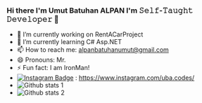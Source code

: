 ### Hi there I'm Umut Batuhan ALPAN I'm 𝚂𝚎𝚕𝚏-𝚃𝚊𝚞𝚐𝚑𝚝 𝙳𝚎𝚟𝚎𝚕𝚘𝚙𝚎𝚛 👋
- 🔭 I’m currently working on RentACarProject
- 🌱 I’m currently learning C# Asp.NET
- 📫 How to reach me: alpanbatuhanumut@gmail.com
- 😄 Pronouns: Mr.
- ⚡ Fun fact: I am IronMan! 
- [![Instagram Badge](https://img.shields.io/badge/-Instagram-C13584?style=flat-quare&labelColor=C13584&logo=instagram&logoColor=white&link=link)](link) :  https://www.instagram.com/uba.codes/
- ![Github stats 1](https://github-readme-stats.vercel.app/api?username=ubacodes&show_icons=true&theme=gradient)
- ![Github stats 2](https://github-readme-stats.vercel.app/api?username=ubacodes&show_icons=true&theme=radical)
